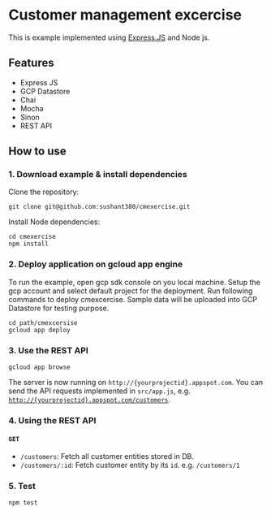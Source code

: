 # Customer management excercise

This is example implemented using [Express.JS](https://expressjs.com/de/) and Node js.

## Features

- Express JS
- GCP Datastore
- Chai
- Mocha
- Sinon
- REST API

## How to use

### 1. Download example & install dependencies

Clone the repository:

```
git clone git@github.com:sushant380/cmexercise.git
```

Install Node dependencies:

```
cd cmexercise
npm install
```

### 2. Deploy application on gcloud app engine

To run the example, open gcp sdk console on you local machine. Setup the gcp account and select default project for the deployment. Run following commands to deploy cmexcercise. Sample data will be uploaded into GCP Datastore for testing purpose.

```
cd path/cmexcersise
gcloud app deploy
```

### 3. Use the REST API

```
gcloud app browse
```

The server is now running on `http://{yourprojectid}.appspot.com`. You can send the API requests implemented in `src/app.js`, e.g. [`http://{yourprojectid}.appspot.com/customers`](http://{yourprojectid}.appspot.com/customers).

### 4. Using the REST API

#### `GET`

- `/customers`: Fetch all customer entities stored in DB.
- `/customers/:id`: Fetch customer entity by its `id`. e.g. `/customers/1`

### 5. Test

```
npm test
```
